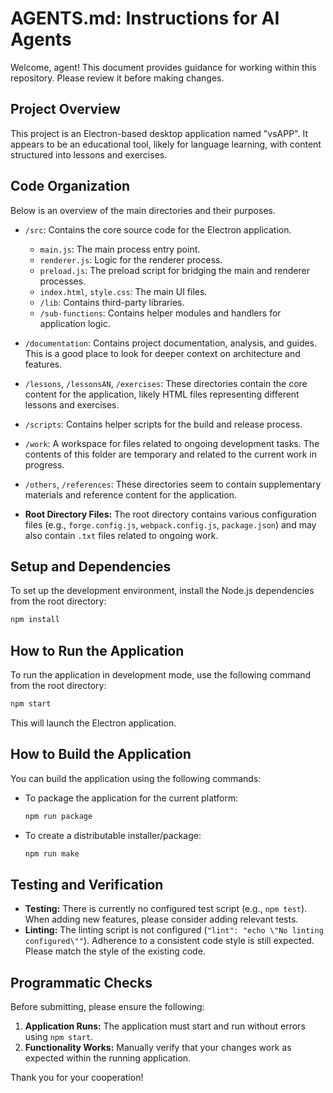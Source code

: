 # AGENTS.md: Instructions for AI Agents

Welcome, agent! This document provides guidance for working within this repository. Please review it before making changes.

## Project Overview

This project is an Electron-based desktop application named "vsAPP". 
It appears to be an educational tool, likely for language learning, with content structured into lessons and exercises.

## Code Organization

Below is an overview of the main directories and their purposes.

-   `/src`: Contains the core source code for the Electron application.
    -   `main.js`: The main process entry point.
    -   `renderer.js`: Logic for the renderer process.
    -   `preload.js`: The preload script for bridging the main and renderer processes.
    -   `index.html`, `style.css`: The main UI files.
    -   `/lib`: Contains third-party libraries.
    -   `/sub-functions`: Contains helper modules and handlers for application logic.

-   `/documentation`: Contains project documentation, analysis, and guides. This is a good place to look for deeper context on architecture and features.

-   `/lessons`, `/lessonsAN`, `/exercises`: These directories contain the core content for the application, likely HTML files representing different lessons and exercises.

-   `/scripts`: Contains helper scripts for the build and release process.

-   `/work`: A workspace for files related to ongoing development tasks. The contents of this folder are temporary and related to the current work in progress.

-   `/others`, `/references`: These directories seem to contain supplementary materials and reference content for the application.

-   **Root Directory Files:** The root directory contains various configuration files (e.g., `forge.config.js`, `webpack.config.js`, `package.json`) and may also contain `.txt` files related to ongoing work.

## Setup and Dependencies

To set up the development environment, install the Node.js dependencies from the root directory:

```bash
npm install
```

## How to Run the Application

To run the application in development mode, use the following command from the root directory:

```bash
npm start
```

This will launch the Electron application.

## How to Build the Application

You can build the application using the following commands:

-   To package the application for the current platform:
    ```bash
    npm run package
    ```
-   To create a distributable installer/package:
    ```bash
    npm run make
    ```

## Testing and Verification

-   **Testing:** There is currently no configured test script (e.g., `npm test`). When adding new features, please consider adding relevant tests.
-   **Linting:** The linting script is not configured (`"lint": "echo \"No linting configured\""`). Adherence to a consistent code style is still expected. Please match the style of the existing code.

## Programmatic Checks

Before submitting, please ensure the following:

1.  **Application Runs:** The application must start and run without errors using `npm start`.
2.  **Functionality Works:** Manually verify that your changes work as expected within the running application.

Thank you for your cooperation!

